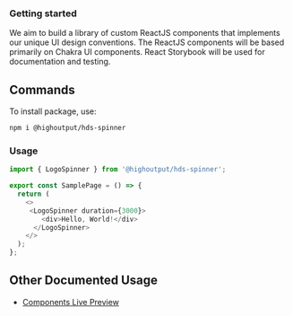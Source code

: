 ### Getting started

We aim to build a library of custom ReactJS components that implements our unique UI design conventions. The ReactJS components will be based primarily on Chakra UI components. React Storybook will be used for documentation and testing.

## Commands

To install package, use:

```bash
npm i @highoutput/hds-spinner
```

### Usage



```typescript
import { LogoSpinner } from '@highoutput/hds-spinner';

export const SamplePage = () => {
  return (
    <>
     <LogoSpinner duration={3000}>
        <div>Hello, World!</div>
      </LogoSpinner>
    </>
  );
};
```

## Other Documented Usage

- [Components Live Preview](https://hov-hds-highoutput.vercel.app/)
